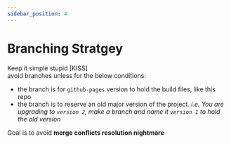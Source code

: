 ```yaml
---
sidebar_position: 4
---
```


# Branching Stratgey

Keep it simple stupid [KISS]  
avoid branches unless for the below conditions:  
- the branch is for `github-pages` version to hold the build files, like this repo
- the branch is to reserve an old major version of the project. _i.e. You are upgrading to `version 2`, make a branch and name it `version 1` to hold the old version_  
  
Goal is to avoid __merge conflicts resolution nightmare__
